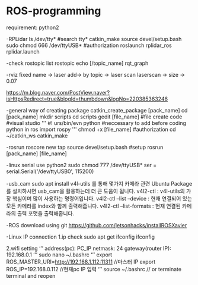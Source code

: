 # ROS-programming

requirement: python2

-RPLidar
ls /dev/tty* #search tty* 
catkin_make
source devel/setup.bash 
sudo chmod 666 /dev/ttyUSB*  #authorization
roslaunch rplidar_ros rplidar.launch 

-check
rostopic list
rostopic echo [/topic_name]
rqt_graph

-rviz
fixed name → laser
add→ by topic → laser scan 
laserscan → size → 0.07

https://m.blog.naver.com/PostView.naver?isHttpsRedirect=true&blogId=thumbdown&logNo=220385363246


-general way of creating package
catkin_create_package [pack_name]
cd  [pack_name]
mkdir scripts
cd scripts
gedit [file_name]  #file create
code #visual studio
'''
#! urs/bin/evn python  #neccessary to add before coding python in ros
import rospy
'''
chmod +x [file_name]  #authorization
cd ~/catkin_ws
catkin_make 

-rosrun
roscore
new tap
source devel/setup.bash  #setup
rosrun [pack_name] [file_name]


-linux serial
use python2 
sudo chmod 777 /dev/ttyUSB*
ser = serial.Serial('/dev/ttyUSB0', 115200)

-usb_cam
sudo apt install v4l-utils 를 통해 몇가지 카메라 관련 Ubuntu Package를 설치하시면 usb_cam을 활용하는데 더 큰 도움이 됩니다.
v4l2-ctl : v4l-utils의 가장 핵심이며 많이 사용하는 명령어입니다.
v4l2-ctl –list –device : 현재 연결되어 있는 모든 카메라를 index와 함께 출력해줍니다.
v4l2-ctl –list-formats : 현재 연결된 카메라의 출력 포맷을 출력해줍니다.

-ROS download using git
https://github.com/jetsonhacks/installROSXavier

-Linux IP connection
1.ip check
sudo apt get ifconfig
ifconfig

2.wifi setting
‘’’
address(pc): PC_IP
netmask: 24
gateway(router IP): 192.168.0.1
‘’’
sudo nano ~/.bashrc
‘’’
export ROS_MASTER_URI=http://192.168.1.112:11311   //마스터 IP
export ROS_IP=192.168.0.112     //현재pc IP 입력
‘’’
source ~/.bashrc     // or terminate terminal and reopen

